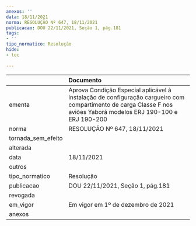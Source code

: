 ```yaml
---
anexos: ''
data: 18/11/2021
norma: RESOLUÇÃO Nº 647, 18/11/2021
publicacao: DOU 22/11/2021, Seção 1, pág.181
tags:
- ''
tipo_normatico: Resolução
hide: 
- toc 
 
---
```


|                    | Documento                                                                                                                                                         |
|:-------------------|:------------------------------------------------------------------------------------------------------------------------------------------------------------------|
| ementa             | Aprova Condição Especial aplicável à instalação de configuração cargueiro com compartimento de carga Classe F nos aviões Yaborã modelos ERJ 190-100 e ERJ 190-200 |
| norma              | RESOLUÇÃO Nº 647, 18/11/2021                                                                                                                                      |
| tornada_sem_efeito |                                                                                                                                                                   |
| alterada           |                                                                                                                                                                   |
| data               | 18/11/2021                                                                                                                                                        |
| outros             |                                                                                                                                                                   |
| tipo_normatico     | Resolução                                                                                                                                                         |
| publicacao         | DOU 22/11/2021, Seção 1, pág.181                                                                                                                                  |
| revogada           |                                                                                                                                                                   |
| em_vigor           | Em vigor em 1º de dezembro de 2021                                                                                                                                |
| anexos             |                                                                                                                                                                   |